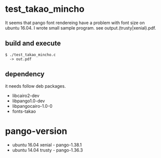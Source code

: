 # test\_takao\_mincho

It seems that pango font rendereing have a problem with font size on ubuntu 16.04.
I wrote small sample program.
see output.(trusty|xenial).pdf.


## build and execute

```
$ ./test_takao_mincho.c
  -> out.pdf
```

## dependency

it needs follow deb packages.

* libcairo2-dev
* libpango1.0-dev
* libpangocairo-1.0-0
* fonts-takao

# pango-version

* ubuntu 16.04 xenial - pango-1.38.1
* ubuntu 14.04 trusty - pango-1.36.3
